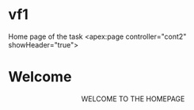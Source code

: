# vf1
Home page of the task
<apex:page controller="cont2" showHeader="true">
<h1>Welcome</h1>
    <apex:form > <center>
       WELCOME TO THE HOMEPAGE<br/><br/>
        <apex:commandButton action="{!doSignup}" value="Signup"/> <br/><br/><br/>
        <apex:commandButton action="{!doLogin}" value="Login"/> <br/>
        </center>
    </apex:form>
</apex:page>
